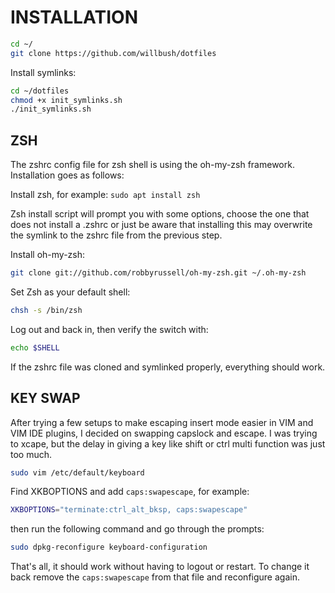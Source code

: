 # INSTALLATION #

```bash
cd ~/
git clone https://github.com/willbush/dotfiles
```
Install symlinks:

```bash
cd ~/dotfiles
chmod +x init_symlinks.sh
./init_symlinks.sh
```

## ZSH ###

The zshrc config file for zsh shell is using the oh-my-zsh framework.
Installation goes as follows:

Install zsh, for example: `sudo apt install zsh`

Zsh install script will prompt you with some options, choose the one that does
not install a .zshrc or just be aware that installing this may overwrite the
symlink to the zshrc file from the previous step.

Install oh-my-zsh:

```bash
git clone git://github.com/robbyrussell/oh-my-zsh.git ~/.oh-my-zsh
```

Set Zsh as your default shell:

```bash
chsh -s /bin/zsh
```

Log out and back in, then verify the switch with:

```bash
echo $SHELL
```

If the zshrc file was cloned and symlinked properly, everything should work.

## KEY SWAP ###

After trying a few setups to make escaping insert mode easier in VIM and VIM IDE
plugins, I decided on swapping capslock and escape. I was trying to xcape, but
the delay in giving a key like shift or ctrl multi function was just too much.

```bash
sudo vim /etc/default/keyboard
```
Find XKBOPTIONS and add `caps:swapescape`, for example:
```bash
XKBOPTIONS="terminate:ctrl_alt_bksp, caps:swapescape"
```
then run the following command and go through the prompts:
```bash
sudo dpkg-reconfigure keyboard-configuration
```

That's all, it should work without having to logout or restart. To change it
back remove the `caps:swapescape` from that file and reconfigure again.
